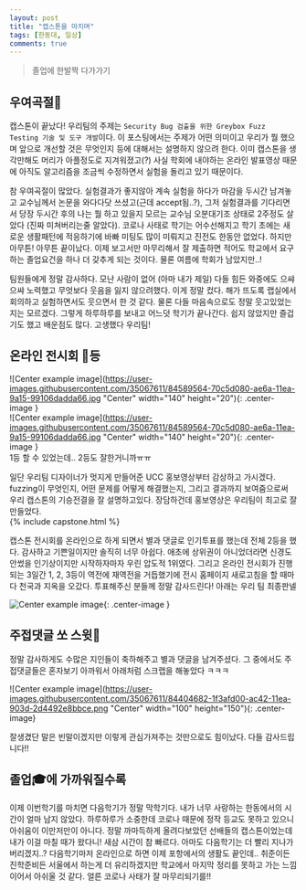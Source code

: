 ```yaml
---
layout: post
title: "캡스톤을 마치며"
tags: [한동대, 일상]
comments: true
---
```


> 졸업에 한발짝 다가가기  

## 우여곡절🤪  
캡스톤이 끝났다! 우리팀의 주제는 ```Security Bug 검출을 위한 Greybox Fuzz Testing 기술 및 도구 개발```이다. 이 포스팅에서는 주제가 어떤 의미이고 우리가 뭘 했으며 앞으로 개선할 것은 무엇인지 등에 대해서는 설명하지 않으려 한다. 이미 캡스톤을 생각만해도 머리가 아플정도로 지겨워졌고(?) 사실 학회에 내야하는 온라인 발표영상 때문에 아직도 알고리즘을 조금씩 수정하면서 실험을 돌리고 있기 때문이다.  

참 우여곡절이 많았다. 실험결과가 좋지않아 계속 실험을 하다가 마감을 두시간 남겨놓고 교수님께서 논문을 와다다닷 쓰셨고(근데 accept됨..?), 그저 실험결과를 기다리면서 당장 두시간 후의 나는 뭘 하고 있을지 모르는 교수님 오분대기조 상태로 2주정도 살았다 (진짜 미쳐버리는줄 알았다). 코로나 사태로 학기는 어수선해지고 학기 초에는 새로운 생활패턴에 적응하기에 바빠 미팅도 많이 미뤄지고 진전도 한동안 없었다. 하지만 아무튼! 아무튼 끝이났다. 이제 보고서만 마무리해서 잘 제출하면 적어도 학교에서 요구하는 졸업요건을 하나 더 갖추게 되는 것이다. 물론 여름에 학회가 남았지만..!  

팀원들에게 정말 감사하다. 모난 사람이 없어 (아마 내가 제일) 다들 힘든 와중에도 으쌰으쌰 노력했고 무엇보다 웃음을 잃지 않으려했다. 이게 정말 컸다. 해가 뜨도록 랩실에서 회의하고 실험하면서도 웃으면서 한 것 같다. 물론 다들 마음속으로도 정말 웃고있었는지는 모르겠다. 그렇게 하루하루를 보내고 어느덧 학기가 끝나간다. 쉽지 않았지만 즐겁기도 했고 배운점도 많다. 고생했다 우리팀!  


## 온라인 전시회 🥈등  
![Center example image](https://user-images.githubusercontent.com/35067611/84589564-70c5d080-ae6a-11ea-9a15-99106dadda66.jpg "Center" width="140" height="20"){: .center-image }  
![Center example image](https://user-images.githubusercontent.com/35067611/84589564-70c5d080-ae6a-11ea-9a15-99106dadda66.jpg "Center" width="140" height="20"){: .center-image }  
1등 할 수 있었는데.. 2등도 잘한거니까ㅠㅠ  

일단 우리팀 디자이너가 멋지게 만들어준 UCC 홍보영상부터 감상하고 가시겠다. fuzzing이 무엇인지, 어떤 문제를 어떻게 해결했는지, 그리고 결과까지 보여줌으로써 우리 캡스톤의 기승전결을 잘 설명하고있다. 장담하건데 홍보영상은 우리팀이 최고로 잘 만들었다.  
{% include capstone.html %}  


캡스톤 전시회를 온라인으로 하게 되면서 별과 댓글로 인기투표를 했는데 전체 2등을 했다. 감사하고 기쁜일이지만 솔직히 너무 아쉽다. 애초에 상위권이 아니었더라면 신경도 안썼을 인기상이지만 시작하자마자 우린 압도적 1위였다. 그리고 온라인 전시회가 진행되는 3일간 1, 2, 3등이 역전에 재역전을 거듭했기에 전시 홈페이지 새로고침을 할 때마다 천국과 지옥을 오갔다. 투표해주신 분들께 정말 감사드린다! 아래는 우리 팀 최종판넬  

![Center example image](https://user-images.githubusercontent.com/35067611/84309156-b187c600-ab9a-11ea-8d0d-fa1a925c1444.png "Center"){: .center-image }  

## 주접댓글 쏘 스윗🙈  
정말 감사하게도 수많은 지인들이 축하해주고 별과 댓글을 남겨주셨다. 그 중에서도 주접댓글들은 혼자보기 아까워서 아래처럼 스크랩을 해놓았다 ㅋㅋㅋ  

![Center example image](https://user-images.githubusercontent.com/35067611/84404682-1f3afd00-ac42-11ea-903d-2d4492e8bbce.png "Center" width="100" height="150"){: .center-image}  

잘생겼단 말은 빈말이겠지만 이렇게 관심가져주는 것만으로도 힘이났다. 다들 감사드립니다!!


## 졸업🎓에 가까워질수록  
이제 이번학기를 마치면 다음학기가 정말 막학기다. 내가 너무 사랑하는 한동에서의 시간이 얼마 남지 않았다. 하루하루가 소중한데 코로나 때문에 정작 등교도 못하고 있으니 아쉬움이 이만저만이 아니다. 정말 까마득하게 올려다보았던 선배들의 캡스톤이었는데 내가 이걸 마칠 때가 왔다니! 새삼 시간이 참 빠르다. 아마도 다음학기는 더 빨리 지나가버리겠지..? 다음학기마저 온라인으로 하면 이제 포항에서의 생활도 끝인데.. 취준이든 진학준비든 서울에서 하는게 더 유리하겠지만 학교에서 마지막 정리를 못하고 가는 느낌이어서 아쉬울 것 같다. 얼른 코로나 사태가 잘 마무리되기를!!  

